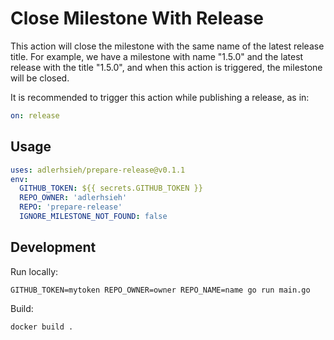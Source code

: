 # Close Milestone With Release

This action will close the milestone with the same name of the latest release title. For example, we have a milestone with name "1.5.0" and the latest release with the title "1.5.0", and when this action is triggered, the milestone will be closed.

It is recommended to trigger this action while publishing a release, as in:

```yaml
on: release
```

## Usage

```yaml
uses: adlerhsieh/prepare-release@v0.1.1
env: 
  GITHUB_TOKEN: ${{ secrets.GITHUB_TOKEN }}
  REPO_OWNER: 'adlerhsieh'
  REPO: 'prepare-release'
  IGNORE_MILESTONE_NOT_FOUND: false
```

## Development

Run locally:

```shell
GITHUB_TOKEN=mytoken REPO_OWNER=owner REPO_NAME=name go run main.go
```

Build:

```shell
docker build .
```
